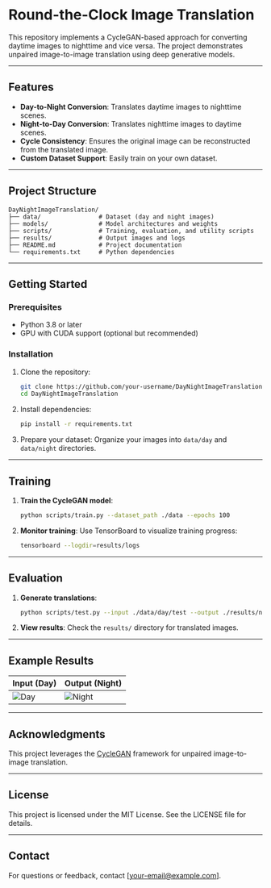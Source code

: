# Round-the-Clock Image Translation

This repository implements a CycleGAN-based approach for converting daytime images to nighttime and vice versa. The project demonstrates unpaired image-to-image translation using deep generative models.

---

## Features
- **Day-to-Night Conversion**: Translates daytime images to nighttime scenes.
- **Night-to-Day Conversion**: Translates nighttime images to daytime scenes.
- **Cycle Consistency**: Ensures the original image can be reconstructed from the translated image.
- **Custom Dataset Support**: Easily train on your own dataset.

---

## Project Structure
```
DayNightImageTranslation/
├── data/                # Dataset (day and night images)
├── models/              # Model architectures and weights
├── scripts/             # Training, evaluation, and utility scripts
├── results/             # Output images and logs
├── README.md            # Project documentation
└── requirements.txt     # Python dependencies
```

---

## Getting Started

### Prerequisites
- Python 3.8 or later
- GPU with CUDA support (optional but recommended)

### Installation
1. Clone the repository:
   ```bash
   git clone https://github.com/your-username/DayNightImageTranslation.git
   cd DayNightImageTranslation
   ```

2. Install dependencies:
   ```bash
   pip install -r requirements.txt
   ```

3. Prepare your dataset:
   Organize your images into `data/day` and `data/night` directories.

---

## Training

1. **Train the CycleGAN model**:
   ```bash
   python scripts/train.py --dataset_path ./data --epochs 100
   ```

2. **Monitor training**:
   Use TensorBoard to visualize training progress:
   ```bash
   tensorboard --logdir=results/logs
   ```

---

## Evaluation

1. **Generate translations**:
   ```bash
   python scripts/test.py --input ./data/day/test --output ./results/night
   ```

2. **View results**:
   Check the `results/` directory for translated images.

---

## Example Results

| Input (Day) | Output (Night) |
|-------------|----------------|
| ![Day](results/sample_day.jpg) | ![Night](results/sample_night.jpg) |

---

## Acknowledgments
This project leverages the [CycleGAN](https://github.com/junyanz/pytorch-CycleGAN-and-pix2pix) framework for unpaired image-to-image translation.

---

## License
This project is licensed under the MIT License. See the LICENSE file for details.

---

## Contact
For questions or feedback, contact [your-email@example.com].
